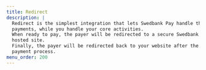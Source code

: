 ```yaml
---
title: Redirect
description: |
  Redirect is the simplest integration that lets Swedbank Pay handle the
  payments, while you handle your core activities.
  When ready to pay, the payer will be redirected to a secure Swedbank Pay
  hosted site.
  Finally, the payer will be redirected back to your website after the
  payment process.
menu_order: 200
---
```

